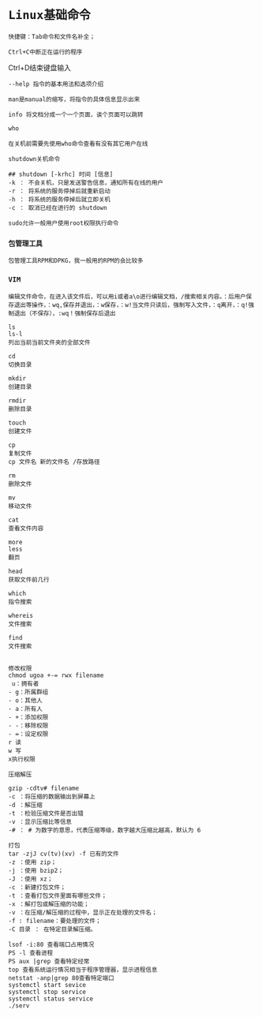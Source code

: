 # `Linux基础命令`

`快捷键：Tab命令和文件名补全；`

`Ctrl+C中断正在运行的程序`

Ctrl+D结束键盘输入

```
--help 指令的基本用法和选项介绍
```

```
man是manual的缩写，将指令的具体信息显示出来
```

```
info 将文档分成一个一个页面，诶个页面可以跳转
```

`who`

`在关机前需要先使用who命令查看有没有其它用户在线`

`shutdown关机命令`

```mysql
## shutdown [-krhc] 时间 [信息]
-k ： 不会关机，只是发送警告信息，通知所有在线的用户
-r ： 将系统的服务停掉后就重新启动
-h ： 将系统的服务停掉后就立即关机
-c ： 取消已经在进行的 shutdown
```



`sudo允许一般用户使用root权限执行命令`

### `包管理工具`

`包管理工具RPM和DPKG，我一般用的RPM的会比较多`

### `VIM`

`编辑文件命令，在进入该文件后，可以用i或者a\o进行编辑文档，/搜索相关内容。：后用户保存退出等操作，：wq,保存并退出，：w保存，：w!当文件只读后，强制写入文件，：q离开，：q!强制退出（不保存），:wq！强制保存后退出`

```
ls 
ls-l
列出当前当前文件夹的全部文件

cd 
切换目录

mkdir
创建目录

rmdir
删除目录

touch
创建文件

cp
复制文件
cp 文件名 新的文件名 /存放路径

rm 
删除文件

mv 
移动文件

cat
查看文件内容

more
less
翻页

head
获取文件前几行

which
指令搜索

whereis
文件搜索

find
文件搜索


```

```
修改权限
chmod ugoa +-= rwx filename
 u：拥有者
- g：所属群组
- o：其他人
- a：所有人
- +：添加权限
- -：移除权限
- =：设定权限
r 读
w 写
x执行权限
```

`压缩解压`

```
gzip -cdtv# filename
-c ：将压缩的数据输出到屏幕上
-d ：解压缩
-t ：检验压缩文件是否出错
-v ：显示压缩比等信息
-# ： # 为数字的意思，代表压缩等级，数字越大压缩比越高，默认为 6

打包
tar -zjJ cv(tv)(xv) -f 已有的文件
-z ：使用 zip；
-j ：使用 bzip2；
-J ：使用 xz；
-c ：新建打包文件；
-t ：查看打包文件里面有哪些文件；
-x ：解打包或解压缩的功能；
-v ：在压缩/解压缩的过程中，显示正在处理的文件名；
-f : filename：要处理的文件；
-C 目录 ： 在特定目录解压缩。
```

```
lsof -i:80 查看端口占用情况
PS -l 查看进程
PS aux |grep 查看特定经常
top 查看系统运行情况相当于程序管理器，显示进程信息
netstat -anp|grep 80查看特定端口
systemctl start sevice
systemctl stop service
systemctl status service
./serv
```

